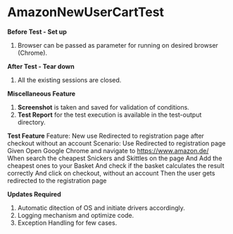 # AmazonNewUserCartTest

**Before Test - Set up**
1. Browser can be passed as parameter for running on desired browser (Chrome).


**After Test - Tear down**
1. All the existing sessions are closed.
  
**Miscellaneous Feature**
1. **Screenshot** is taken and saved for validation of conditions.
2. **Test Report** for the test execution is available in the test-output directory.

**Test Feature**
Feature: New use Redirected to registration page after checkout without an account 
Scenario: Use Redirected to registration page 
Given Open Google Chrome and navigate to https://www.amazon.de/			
When search the cheapest Snickers and Skittles on the page
	And Add the cheapest ones to your Basket
	And check if the basket calculates the result correctly
	And click on checkout, without an account
Then the user gets redirected to the registration page


**Updates Required**
1. Automatic ditection of OS and initiate drivers accordingly.
2. Logging mechanism and optimize code.
3. Exception Handling for few cases.

